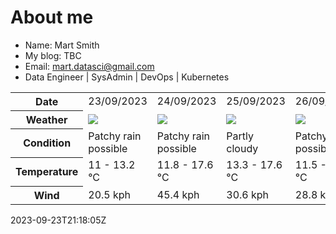 # About me

- Name: Mart Smith
- My blog: TBC
- Email: [mart.datasci@gmail.com](mailto:mart.datasci6@gmail.com)
- Data Engineer | SysAdmin | DevOps | Kubernetes


<table>
    <tr>
        <th>Date</th>
        <td>23/09/2023</td><td>24/09/2023</td><td>25/09/2023</td><td>26/09/2023</td><td>27/09/2023</td><td>28/09/2023</td><td>29/09/2023</td>
    </tr>
    <tr>
        <th>Weather</th>
        <td><img src="https://cdn.weatherapi.com/weather/64x64/day/176.png"/></td><td><img src="https://cdn.weatherapi.com/weather/64x64/day/176.png"/></td><td><img src="https://cdn.weatherapi.com/weather/64x64/day/116.png"/></td><td><img src="https://cdn.weatherapi.com/weather/64x64/day/176.png"/></td><td><img src="https://cdn.weatherapi.com/weather/64x64/day/302.png"/></td><td><img src="https://cdn.weatherapi.com/weather/64x64/day/113.png"/></td><td><img src="https://cdn.weatherapi.com/weather/64x64/day/113.png"/></td>
    </tr>
    <tr>
        <th>Condition</th>
        <td width="200px">Patchy rain possible</td><td width="200px">Patchy rain possible</td><td width="200px">Partly cloudy</td><td width="200px">Patchy rain possible</td><td width="200px">Moderate rain</td><td width="200px">Sunny</td><td width="200px">Sunny</td>
    </tr>
    <tr>
        <th>Temperature</th>
        <td>11 -  13.2 °C</td><td>11.8 -  17.6 °C</td><td>13.3 -  17.6 °C</td><td>11.5 -  16.5 °C</td><td>10.4 -  13.9 °C</td><td>9.4 -  15.7 °C</td><td>11.4 -  15.3 °C</td>
    </tr>
    <tr>
        <th>Wind</th>
        <td>20.5 kph</td><td>45.4 kph</td><td>30.6 kph</td><td>28.8 kph</td><td>27.4 kph</td><td>29.5 kph</td><td>28.8 kph</td>
    </tr>
</table>


2023-09-23T21:18:05Z

